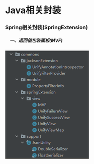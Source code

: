 # Java相关封装

### Spring相关封装(SpringExtension)

##### &emsp;一、返回值包装面板(MVF)

[comment]: <> (![github]&#40;https://github.com/cmlx1218/cmlx-collect/blob/master/cmlx-collect-tools/cmlx-collect-commons/MVF.png&#41;)

![binaryTree](./zimage/MVF.png "binaryTree")



